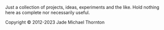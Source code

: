 Just a collection of projects, ideas, experiments and the like. Hold nothing here as complete nor necessarily useful.

Copyright © 2012-2023 Jade Michael Thornton
